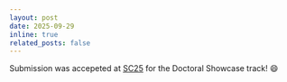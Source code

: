 ```yaml
---
layout: post
date: 2025-09-29
inline: true
related_posts: false
---
```


Submission was accepeted at [SC25](https://sc25.supercomputing.org/) for the Doctoral Showcase track! :smile:
